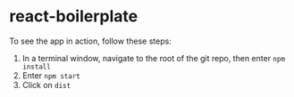 # react-boilerplate

To see the app in action, follow these steps:

1. In a terminal window, navigate to the root of the git repo, then enter `npm install`
1. Enter `npm start`
1. Click on `dist`
